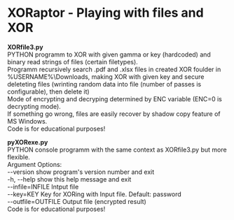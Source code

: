 # XORaptor - Playing with files and XOR

<b>XORfile3.py</b><br>
PYTHON programm to XOR with given gamma or key (hardcoded) and binary read strings of files (certain filetypes). <br />
Programm recursively search .pdf and .xlsx files in created XOR foulder in %USERNAME%\Downloads, 
making XOR with given key and secure deleteting files (wrinting random data into file (number of passes is configurable), then delete it) <br />
Mode of encrypting and decryping determined by ENC variable (ENC=0 is decrypting mode). <br />
If something go wrong, files are easily recover by shadow copy feature of MS Windows. <br />
Code is for educational purposes!

<b>pyXORexe.py</b><br>
PYTHON console programm with the same context as XORfile3.py but more flexible.<br />
Argument Options:<br>
  --version          show program's version number and exit<br>
  -h, --help         show this help message and exit<br>
  --infile=INFILE    Intput file<br>
  --key=KEY          Key for XORing with Input file. Default: password<br>
  --outfile=OUTFILE  Output file (encrypted result)<br>
Code is for educational purposes!
